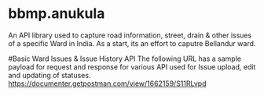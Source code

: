 # bbmp.anukula
An API library used to capture road information, street, drain &amp; other issues of a specific Ward in India. As a start, its an effort to caputre Bellandur ward.

#Basic Ward Issues & Issue History API
The following URL has a sample payload for request and response for various API used for Issue upload, edit and updating of statuses.
https://documenter.getpostman.com/view/1662159/S11RLvpd
